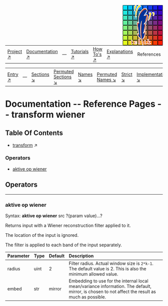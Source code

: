 <img src='../assets/aktive-logo-128.png' style='float:right;'>

||||||||
|---|---|---|---|---|---|---|
|[Project ↗](../../README.md)|[Documentation ↗](../index.md)|&mdash;|[Tutorials ↗](../tutorials.md)|[How To's ↗](../howtos.md)|[Explanations ↗](../explanations.md)|References|

|||||||||
|---|---|---|---|---|---|---|---|
|[Entry ↗](index.md)|&mdash;|[Sections ↘](bysection.md)|[Permuted Sections ↘](bypsection.md)|[Names ↘](byname.md)|[Permuted Names ↘](bypname.md)|[Strict ↘](strict.md)|[Implementations ↘](bylang.md)|

# Documentation -- Reference Pages -- transform wiener

## Table Of Contents

  - [transform](transform.md) ↗


### Operators

 - [aktive op wiener](#op_wiener)

## Operators

---
### <a name='op_wiener'></a> aktive op wiener

Syntax: __aktive op wiener__ src ?(param value)...?

Returns input with a Wiener reconstruction filter applied to it.

The location of the input is ignored.

The filter is applied to each band of the input separately.

|Parameter|Type|Default|Description|
|:---|:---|:---|:---|
|radius|uint|2|Filter radius. Actual window size is `2*k-1`. The default value is 2. This is also the minimum allowed value.|
|embed|str|mirror|Embedding to use for the internal local mean/variance information. The default, mirror, is chosen to not affect the result as much as possible.|

